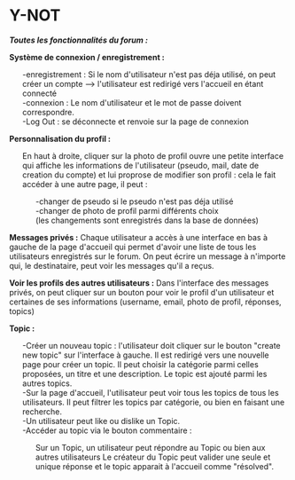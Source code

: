 # Y-NOT

***Toutes les fonctionnalités du forum :***	


**Système de connexion / enregistrement :**
    <ol>-enregistrement : Si le nom d'utilisateur n'est pas déja utilisé, on peut créer un compte --> l'utilisateur est redirigé vers l'accueil en étant connecté<br/>
        -connexion : Le nom d'utilisateur et le mot de passe doivent correspondre. <br/>
        -Log Out : se déconnecte et renvoie sur la page de connexion <br/>
    </ol>

**Personnalisation du profil :**
    <ol>En haut à droite, cliquer sur la photo de profil ouvre une petite interface qui affiche les informations de l'utilisateur (pseudo, mail, date de creation du compte) et lui proprose de modifier son profil : cela le fait accéder à une autre page, il peut :<br/>
        <ol> -changer de pseudo si le pseudo n'est pas déja utilisé<br/>
             -changer de photo de profil parmi différents choix<br/>
        (les changements sont enregistrés dans la base de données)
        </ol>
    </ol>

**Messages privés :**
    Chaque utilisateur a accès à une interface en bas à gauche de la page d'accueil qui permet d'avoir une liste de tous les utilisateurs enregistrés sur le forum. On peut écrire un message à n'importe qui, le destinataire, peut voir les messages qu'il a reçus.

**Voir les profils des autres utilisateurs :**
    Dans l'interface des messages privés, on peut cliquer sur un bouton pour voir le profil d'un utilisateur et certaines de ses informations (username, email, photo de profil, réponses, topics)

**Topic :**<br/> 
        <ol>-Créer un nouveau topic : l'utilisateur doit cliquer sur le bouton "create new topic" sur l'interface à gauche. Il est redirigé vers une nouvelle page pour créer un topic. Il peut choisir la catégorie parmi celles proposées, un titre et une description. Le topic est ajouté parmi les autres topics.<br/>
        -Sur la page d'accueil, l'utilisateur peut voir tous les topics de tous les utilisateurs. Il peut filtrer les topics par catégorie, ou bien en faisant une recherche. <br/>
        -Un utilisateur peut like ou dislike un Topic.<br/>
        -Accéder au topic via le bouton commentaire : <br/>
            <ol>Sur un Topic, un utilisateur peut répondre au Topic ou bien aux autres utilisateurs
            Le créateur du Topic peut valider une seule et unique réponse et le topic apparait à l'accueil comme "résolved".
            </ol>
        </ol>
